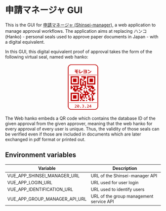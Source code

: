 # 申請マネージャ GUI

This is the GUI for [申請マネージャ (Shinsei-manager)](https://github.com/jtekt/web-based-approval-system), a web application to manage approval workflows.
The application aims at replacing ハンコ (Hanko) - personal seals used to approve paper documents in Japan - with a digital equivalent.

In this GUI, this digital equivalent proof of approval takes the form of the following virtual seal, named web hanko:


<p align="center">
  <img width="100" height="150" src="./docs/web_hanko.png">
</p>

The Web hanko embeds a QR code which contains the database ID of the given approval from the given approver, meaning that the web hanko for every approval of every user is unique.
Thus, the validity of those seals can be verified even if those are included in documents which are later exchanged in pdf format or printed out.

## Environment variables

| Variable  | Description |
| ---  | --- |
| VUE_APP_SHINSEI_MANAGER_URL  | URL of the Shinsei-manager API |
| VUE_APP_LOGIN_URL | URL used for user login |
| VUE_APP_IDENTIFICATION_URL | URL used to identify users |
| VUE_APP_GROUP_MANAGER_API_URL | URL of the group management service API |

